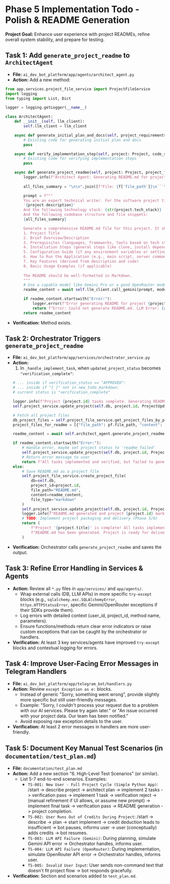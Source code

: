 # Phase 5 Implementation Todo - Polish & README Generation

**Project Goal:** Enhance user experience with project READMEs, refine overall system stability, and prepare for testing.

## Task 1: Add `generate_project_readme` to `ArchitectAgent`
- **File:** `ai_dev_bot_platform/app/agents/architect_agent.py`
- **Action:** Add a new method:
```python
from app.services.project_file_service import ProjectFileService
import logging
from typing import List, Dict

logger = logging.getLogger(__name__)

class ArchitectAgent:
    def __init__(self, llm_client):
        self.llm_client = llm_client

    async def generate_initial_plan_and_docs(self, project_requirements: str, project_title: str) -> dict:
        # Existing code for generating initial plan and docs
        pass

    async def verify_implementation_step(self, project: Project, code_snippet: str, relevant_docs: str, todo_item: str) -> dict:
        # Existing code for verifying implementation steps
        pass

    async def generate_project_readme(self, project: Project, project_files_content: List[Dict[str,str]]) -> str: # project_files_content: [{"file_path": "...", "content": "..."}]
        logger.info(f"Architect Agent: Generating README.md for project {project.id} - {project.title}")
        
        all_files_summary = "\n\n".join([f"File: {f['file_path']}\n```\n{f['content'][:500]}...\n```" for f in project_files_content]) # Summarize file contents

        prompt = f"""
        You are an expert technical writer. For the software project titled '{project.title}', with the description:
        '{project.description}'
        And the following technology stack: {str(project.tech_stack)}
        And the following codebase structure and file snippets:
        {all_files_summary}

        Generate a comprehensive README.md file for this project. It should include:
        1. Project Title
        2. Brief Overview/Description
        3. Prerequisites (languages, frameworks, tools based on tech stack and code)
        4. Installation Steps (general steps like clone, install dependencies)
        5. Configuration Guide (if any environment variables or settings seem apparent from code/context)
        6. How to Run the Application (e.g., main script, server command)
        7. Key Features (derived from description and code)
        8. Basic Usage Examples (if applicable)
        
        The README should be well-formatted in Markdown.
        """
        # Use a capable model like Gemini Pro or a good OpenRouter model
        readme_content = await self.llm_client.call_gemini(prompt, model_name="gemini-1.5-pro-latest") # Or OpenRouter

        if readme_content.startswith("Error:"):
            logger.error(f"Error generating README for project {project.id}: {readme_content}")
            return f"Error: Could not generate README.md. LLM Error: {readme_content}"
        return readme_content
```
- **Verification:** Method exists.

## Task 2: Orchestrator Triggers `generate_project_readme`
- **File:** `ai_dev_bot_platform/app/services/orchestrator_service.py`
- **Action:**
  1.  In `_handle_implement_task`, when `updated_project_status` becomes `"verification_complete"`:
    ```python
    # ... inside if verification_status == "APPROVED":
    # ... inside if "[ ]" not in new_todo_markdown:
    # current status is "verification_complete"
    
    logger.info(f"Project {project.id} tasks complete. Generating README.md...")
    self.project_service.update_project(self.db, project.id, ProjectUpdate(status="readme_generation")) # New status

    # Fetch all project files
    db_project_files = self.project_file_service.get_project_files_by_project(self.db, project_id=project.id)
    project_files_for_readme = [{"file_path": pf.file_path, "content": pf.content} for pf in db_project_files]

    readme_content = await self.architect_agent.generate_project_readme(project, project_files_for_readme)

    if readme_content.startswith("Error:"):
        # Handle error, maybe set project status to 'readme_failed'
        self.project_service.update_project(self.db, project.id, ProjectUpdate(status="readme_failed"))
        # Return error message to user
        return f"All tasks implemented and verified, but failed to generate README.md: {readme_content}"
    else:
        # Save README.md as a project file
        self.project_file_service.create_project_file(
            db=self.db,
            project_id=project.id,
            file_path="README.md",
            content=readme_content,
            file_type="markdown"
        )
        self.project_service.update_project(self.db, project.id, ProjectUpdate(status="completed"))
        logger.info(f"README.md generated and project {project.id} marked as completed.")
        # TODO: Implement project packaging and delivery (Phase 5/6)
        return (
            f"Project '{project.title}' is complete! All tasks implemented and verified.\n"
            f"README.md has been generated. Project is ready for delivery (packaging TODO)."
        )
    ```
- **Verification:** Orchestrator calls `generate_project_readme` and saves the output.

## Task 3: Refine Error Handling in Services & Agents
- **Action:** Review all `*.py` files in `app/services/` and `app/agents/`.
    *   Wrap external calls (DB, LLM APIs) in more specific `try-except` blocks (e.g., `sqlalchemy.exc.SQLAlchemyError`, `httpx.HTTPStatusError`, specific Gemini/OpenRouter exceptions if their SDKs provide them).
    *   Log errors with detailed context (user_id, project_id, method name, parameters).
    *   Ensure functions/methods return clear error indicators or raise custom exceptions that can be caught by the orchestrator or handlers.
- **Verification:** At least 3 key services/agents have improved `try-except` blocks and contextual logging for errors.

## Task 4: Improve User-Facing Error Messages in Telegram Handlers
- **File:** `ai_dev_bot_platform/app/telegram_bot/handlers.py`
- **Action:** Review `except Exception as e:` blocks.
    *   Instead of generic "Sorry, something went wrong", provide slightly more specific but still user-friendly messages.
    *   Example: "Sorry, I couldn't process your request due to a problem with our AI services. Please try again later." or "An issue occurred with your project data. Our team has been notified."
    *   Avoid exposing raw exception details to the user.
- **Verification:** At least 2 error messages in handlers are more user-friendly.

## Task 5: Document Key Manual Test Scenarios (in `documentation/test_plan.md`)
- **File:** `documentation/test_plan.md`
- **Action:** Add a new section "6. High-Level Test Scenarios" (or similar).
    *   List 5-7 end-to-end scenarios. Examples:
        *   `TS-001: New User - Full Project Cycle (Simple Python App)`: /start -> describe project -> architect plan -> implement 2 tasks -> verification pass -> implement 1 task -> verification reject -> (manual refinement if UI allows, or assume new prompt) -> implement final task -> verification pass -> README generation -> project completion.
        *   `TS-002: User Runs Out of Credits During Project`: /start -> describe -> plan -> start implement -> credit deduction leads to insufficient -> bot pauses, informs user -> user (conceptually) adds credits -> bot resumes.
        *   `TS-003: LLM API Failure (Gemini)`: During planning, simulate Gemini API error -> Orchestrator handles, informs user.
        *   `TS-004: LLM API Failure (OpenRouter)`: During implementation, simulate OpenRouter API error -> Orchestrator handles, informs user.
        *   `TS-005: Invalid User Input`: User sends non-command text that doesn't fit project flow -> bot responds gracefully.
- **Verification:** Section and scenarios added to `test_plan.md`.